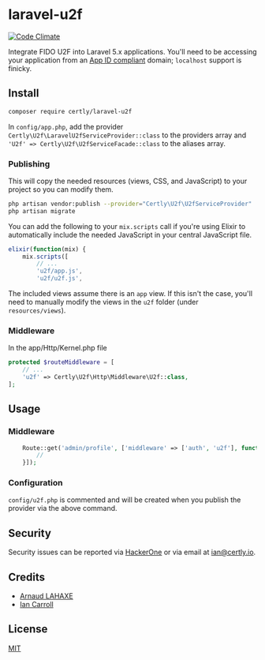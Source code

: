 # laravel-u2f
[![Code Climate](https://codeclimate.com/github/certly/laravel-u2f/badges/gpa.svg)](https://codeclimate.com/github/certly/laravel-u2f)

Integrate FIDO U2F into Laravel 5.x applications. You'll need to be accessing your application from an [App ID compliant](https://developers.yubico.com/U2F/App_ID.html) domain; `localhost` support is finicky.

## Install
``` bash
composer require certly/laravel-u2f
```

In `config/app.php`, add the provider `Certly\U2f\LaravelU2fServiceProvider::class` to the providers array and `'U2f' => Certly\U2f\U2fServiceFacade::class` to the aliases array.


### Publishing
This will copy the needed resources (views, CSS, and JavaScript) to your project so you can modify them.

``` bash
php artisan vendor:publish --provider="Certly\U2f\U2fServiceProvider"
php artisan migrate
```

You can add the following to your `mix.scripts` call if you're using Elixir to automatically include the needed JavaScript in your central JavaScript file.

``` javascript
elixir(function(mix) {
    mix.scripts([
        // ...
        'u2f/app.js',
        'u2f/u2f.js',
```

The included views assume there is an `app` view. If this isn't the case, you'll need to manually modify the views in the `u2f` folder (under `resources/views`).

### Middleware

In the app/Http/Kernel.php file

``` php
protected $routeMiddleware = [
    // ...
    'u2f' => Certly\U2f\Http\Middleware\U2f::class,
];
```

## Usage

### Middleware
``` php
    Route::get('admin/profile', ['middleware' => ['auth', 'u2f'], function () {
        //
    }]);
```
### Configuration
`config/u2f.php` is commented and will be created when you publish the provider via the above command.

## Security
Security issues can be reported via [HackerOne](https://hackerone.com/certly) or via email at [ian@certly.io](mailto:ian@certly.io).

## Credits
- [Arnaud LAHAXE](https://github.com/lahaxearnaud)
- [Ian Carroll](https://github.com/iangcarroll)

## License  
[MIT](LICENSE.md)
